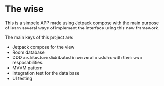 # The wise
 
 This is a simpele APP made using Jetpack compose with the main purpose of learn several ways of implement the interface using this new framework.
 
 The main keys of this project are:
 
 - Jetpack compose for the view
 - Room database
 - DDD architecture distributed in serveral modules with their own resposabilities.
 - MVVM pattern
 - Integration test for the data base
 - UI testing
